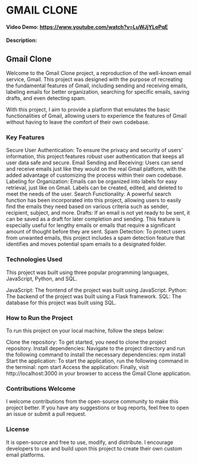 # GMAIL CLONE
#### Video Demo:  <https://www.youtube.com/watch?v=LuWJjYLoPqE>
#### Description:

## Gmail Clone
Welcome to the Gmail Clone project, a reproduction of the well-known email service, Gmail. This project was designed with the purpose of recreating the fundamental features of Gmail, including sending and receiving emails, labeling emails for better organization, searching for specific emails, saving drafts, and even detecting spam.

With this project, I aim to provide a platform that emulates the basic functionalities of Gmail, allowing users to experience the features of Gmail without having to leave the comfort of their own codebase.

### Key Features
Secure User Authentication: To ensure the privacy and security of users' information, this project features robust user authentication that keeps all user data safe and secure.
Email Sending and Receiving: Users can send and receive emails just like they would on the real Gmail platform, with the added advantage of customizing the process within their own codebase.
Labeling for Organization: Emails can be organized into labels for easy retrieval, just like on Gmail. Labels can be created, edited, and deleted to meet the needs of the user.
Search Functionality: A powerful search function has been incorporated into this project, allowing users to easily find the emails they need based on various criteria such as sender, recipient, subject, and more.
Drafts: If an email is not yet ready to be sent, it can be saved as a draft for later completion and sending. This feature is especially useful for lengthy emails or emails that require a significant amount of thought before they are sent.
Spam Detection: To protect users from unwanted emails, this project includes a spam detection feature that identifies and moves potential spam emails to a designated folder.
### Technologies Used
This project was built using three popular programming languages, JavaScript, Python, and SQL.

JavaScript: The frontend of the project was built using JavaScript.
Python: The backend of the project was built using a Flask framework.
SQL: The database for this project was built using SQL.
### How to Run the Project
To run this project on your local machine, follow the steps below:

Clone the repository: To get started, you need to clone the project repository.
Install dependencies: Navigate to the project directory and run the following command to install the necessary dependencies: npm install
Start the application: To start the application, run the following command in the terminal: npm start
Access the application: Finally, visit http://localhost:3000 in your browser to access the Gmail Clone application.

### Contributions Welcome
I welcome contributions from the open-source community to make this project better. If you have any suggestions or bug reports, feel free to open an issue or submit a pull request.

### License
It is open-source and free to use, modify, and distribute. I encourage developers to use and build upon this project to create their own custom email platforms.